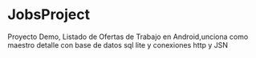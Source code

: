 # JobsProject

Proyecto Demo, Listado de Ofertas de Trabajo en Android,unciona como maestro detalle con base de datos sql lite y conexiones http y JSN


